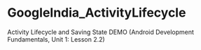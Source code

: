 # GoogleIndia_ActivityLifecycle
Activity Lifecycle and Saving State DEMO (Android Development Fundamentals, Unit 1: Lesson 2.2)
